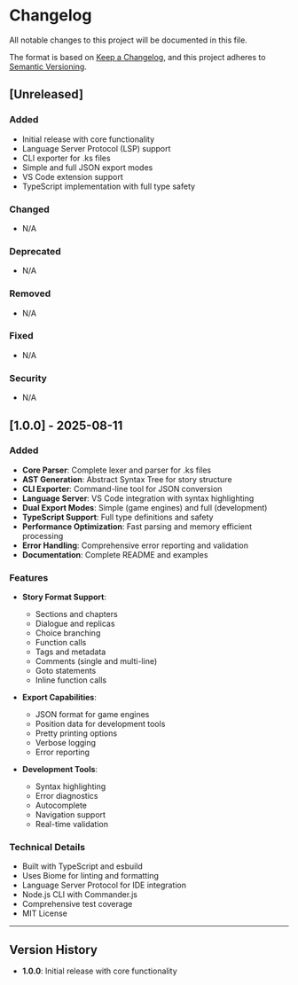# Changelog

All notable changes to this project will be documented in this file.

The format is based on [Keep a Changelog](https://keepachangelog.com/en/1.0.0/),
and this project adheres to [Semantic Versioning](https://semver.org/spec/v2.0.0.html).

## [Unreleased]

### Added
- Initial release with core functionality
- Language Server Protocol (LSP) support
- CLI exporter for .ks files
- Simple and full JSON export modes
- VS Code extension support
- TypeScript implementation with full type safety

### Changed
- N/A

### Deprecated
- N/A

### Removed
- N/A

### Fixed
- N/A

### Security
- N/A

## [1.0.0] - 2025-08-11

### Added
- **Core Parser**: Complete lexer and parser for .ks files
- **AST Generation**: Abstract Syntax Tree for story structure
- **CLI Exporter**: Command-line tool for JSON conversion
- **Language Server**: VS Code integration with syntax highlighting
- **Dual Export Modes**: Simple (game engines) and full (development)
- **TypeScript Support**: Full type definitions and safety
- **Performance Optimization**: Fast parsing and memory efficient processing
- **Error Handling**: Comprehensive error reporting and validation
- **Documentation**: Complete README and examples

### Features
- **Story Format Support**:
  - Sections and chapters
  - Dialogue and replicas
  - Choice branching
  - Function calls
  - Tags and metadata
  - Comments (single and multi-line)
  - Goto statements
  - Inline function calls

- **Export Capabilities**:
  - JSON format for game engines
  - Position data for development tools
  - Pretty printing options
  - Verbose logging
  - Error reporting

- **Development Tools**:
  - Syntax highlighting
  - Error diagnostics
  - Autocomplete
  - Navigation support
  - Real-time validation

### Technical Details
- Built with TypeScript and esbuild
- Uses Biome for linting and formatting
- Language Server Protocol for IDE integration
- Node.js CLI with Commander.js
- Comprehensive test coverage
- MIT License

---

## Version History

- **1.0.0**: Initial release with core functionality
